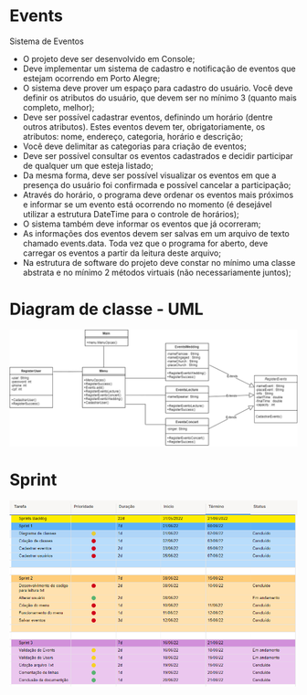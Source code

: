 # Events

Sistema de Eventos
- O projeto deve ser desenvolvido em Console;
- Deve implementar um sistema de cadastro e notificação de eventos que estejam ocorrendo em Porto Alegre;
- O sistema deve prover um espaço para cadastro do usuário. Você deve definir os atributos do usuário, que devem ser no mínimo 3 (quanto mais completo, melhor);
- Deve ser possível cadastrar eventos, definindo um horário (dentre outros atributos). Estes eventos devem ter, obrigatoriamente, os atributos: nome, endereço, categoria, horário e descrição;
- Você deve delimitar as categorias para criação de eventos;
- Deve ser possível consultar os eventos cadastrados e decidir participar de qualquer um que esteja listado;
- Da mesma forma, deve ser possível visualizar os eventos em que a presença do usuário foi confirmada e possível cancelar a participação;
- Através do horário, o programa deve ordenar os eventos mais próximos e informar se um evento está ocorrendo no momento (é desejável utilizar a estrutura DateTime para o controle de horários);
- O sistema também deve informar os eventos que já ocorreram;
- As informações dos eventos devem ser salvas em um arquivo de texto chamado events.data. Toda vez que o programa for aberto, deve carregar os eventos a partir da leitura deste arquivo;
- Na estrutura de software do projeto deve constar no mínimo uma classe abstrata e no mínimo 2 métodos virtuais (não necessariamente juntos);

# Diagram de classe - UML
![Uml](Uml.png)

# Sprint
![Sprint](Sprint.PNG)
